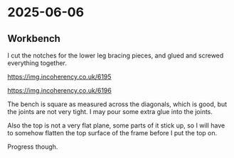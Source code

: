 # 2025-06-06

## Workbench

I cut the notches for the lower leg bracing pieces,
and glued and screwed everything together.

https://img.incoherency.co.uk/6195

https://img.incoherency.co.uk/6196

The bench is square as measured across the diagonals, which is good, but the
joints are not very tight. I may pour some extra glue into the joints.

Also the top is not a very flat plane, some parts of it stick up, so I will
have to somehow flatten the top surface of the frame before I put the top on.

Progress though.
